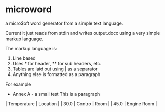 # microword
a micro$oft word generator from a simple text language.

Current it just reads from stdin and writes output.docx using a very simple markup language.

The markup language is:

1. Line based
2. Uses * for header, ** for sub headers, etc.
3. Tables are laid out using | as a separator
4. Anything else is formatted as a paragraph

For example

* Annex A - a small test
This is a paragraph

| Temperature | Location | 
| 30.0 | Contro | Room | 
| 45.0 | Engine Room |
